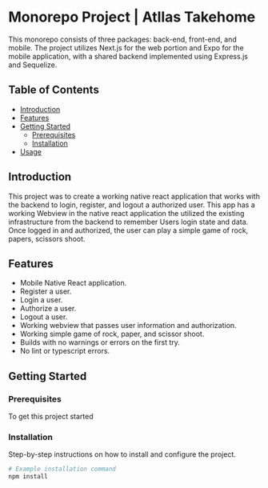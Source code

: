 # Monorepo Project | Atllas Takehome

This monorepo consists of three packages: back-end, front-end, and mobile. The project utilizes Next.js for the web portion and Expo for the mobile application, with a shared backend implemented using Express.js and Sequelize. 

## Table of Contents

- [Introduction](#introduction)
- [Features](#features)
- [Getting Started](#getting-started)
  - [Prerequisites](#prerequisites)
  - [Installation](#installation)
- [Usage](#usage)

## Introduction

This project was to create a working native react application that works with the backend to login, register, and logout a authorized user. This app has a working Webview in the native react application the utilized the existing infrastructure from the backend to remember Users login state and data. Once logged in and authorized, the user can play a simple game of rock, papers, scissors shoot.

## Features

- Mobile Native React application.
- Register a user.
- Login a user.
- Authorize a user.
- Logout a user.
- Working webview that passes user information and authorization.
- Working simple game of rock, paper, and scissor shoot.
- Builds with no warnings or errors on the first try.
- No lint or typescript errors.

## Getting Started

### Prerequisites

To get this project started 

### Installation

Step-by-step instructions on how to install and configure the project.

```bash
# Example installation command
npm install